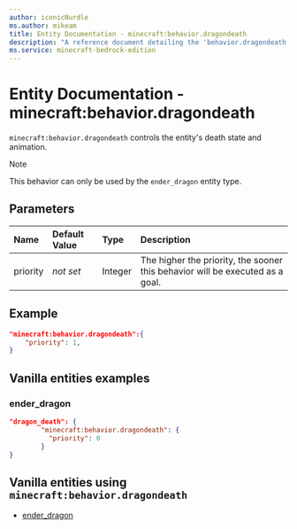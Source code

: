 ```yaml
---
author: iconicNurdle
ms.author: mikeam
title: Entity Documentation - minecraft:behavior.dragondeath
description: "A reference document detailing the 'behavior.dragondeath' entity goal"
ms.service: minecraft-bedrock-edition
---
```


# Entity Documentation - minecraft:behavior.dragondeath

`minecraft:behavior.dragondeath` controls the entity's death state and animation.

> [!NOTE]
> This behavior can only be used by the `ender_dragon` entity type.

## Parameters

|Name |Default Value  |Type  |Description  |
|:----------|:----------|:----------|:----------|
| priority|*not set*|Integer|The higher the priority, the sooner this behavior will be executed as a goal.|

## Example

```json
"minecraft:behavior.dragondeath":{
    "priority": 1,
}
```

## Vanilla entities examples

### ender_dragon

```json
"dragon_death": {
        "minecraft:behavior.dragondeath": {
          "priority": 0
        }
}
```

## Vanilla entities using `minecraft:behavior.dragondeath`

- [ender_dragon](../../../../Source/VanillaBehaviorPack_Snippets/entities/ender_dragon.md)
